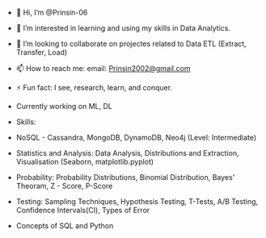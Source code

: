 - 👋 Hi, I’m @Prinsin-06
- 👀 I’m interested in learning and using my skills in Data Analytics.
- 💞️ I’m looking to collaborate on projectes related to Data ETL (Extract, Transfer, Load)
- 📫 How to reach me: email: Prinsin2002@gmail.com
- ⚡ Fun fact: I see, research, learn, and conquer.

- Currently working on ML, DL
  
- Skills:
-    NoSQL - Cassandra, MongoDB, DynamoDB, Neo4j (Level: Intermediate)
-    Statistics and Analysis: Data Analysis, Distributions and Extraction, Visualisation (Seaborn, matplotlib.pyplot)
-    Probability: Probability Distributions, Binomial Distribution, Bayes' Theoram, Z - Score, P-Score
-    Testing: Sampling Techniques, Hypothesis Testing, T-Tests, A/B Testing, Confidence Intervals(CI), Types of Error
-    Concepts of SQL and Python

<!---
Prinsin-06/Prinsin-06 is a ✨ special ✨ repository because its `README.md` (this file) appears on your GitHub profile.
You can click the Preview link to take a look at your changes.
--->
